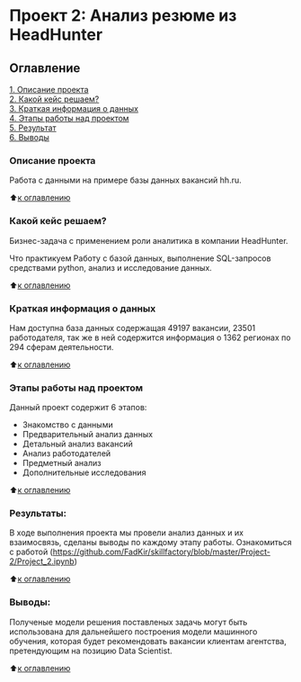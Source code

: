 # Проект 2: Анализ резюме из HeadHunter

## Оглавление  
[1. Описание проекта](https://github.com/FadKir/skillfactory/tree/master/Project-2#описание-проекта)  
[2. Какой кейс решаем?](https://github.com/FadKir/skillfactory/tree/master/Project-2#какой-кейс-решаем)  
[3. Краткая информация о данных](https://github.com/FadKir/skillfactory/tree/master/Project-2#краткая-информация-о-данных)  
[4. Этапы работы над проектом](https://github.com/FadKir/skillfactory/tree/master/Project-2#этапы-работы-над-проектом)  
[5. Результат](https://github.com/FadKir/skillfactory/tree/master/Project-2#результаты)    
[6. Выводы](https://github.com/FadKir/skillfactory/tree/master/Project-2#выводы) 

### Описание проекта    
Работа с данными на примере базы данных вакансий hh.ru.

:arrow_up:[к оглавлению](https://github.com/FadKir/skillfactory/tree/master/Project-2#оглавление)

### Какой кейс решаем?    
Бизнес-задача с применением роли аналитика в компании HeadHunter.

Что практикуем
Работу с базой данных, выполнение SQL-запросов средствами python, анализ и исследование данных.

:arrow_up:[к оглавлению](https://github.com/FadKir/skillfactory/tree/master/Project-2#оглавление)

### Краткая информация о данных
Нам доступна база данных содержащая 49197 вакансии, 23501 работодателя, так же в ней содержится информация о 1362 регионах по 294 сферам деятельности.
  
:arrow_up:[к оглавлению](https://github.com/FadKir/skillfactory/tree/master/Project-2#оглавление)


### Этапы работы над проектом  
Данный проект содержит 6 этапов:
   - Знакомство с данными 
   - Предварительный анализ данных
   - Детальный анализ вакансий
   - Анализ работодателей
   - Предметный анализ
   - Дополнительные исследования

:arrow_up:[к оглавлению](https://github.com/FadKir/skillfactory/tree/master/Project-2#оглавление)


### Результаты:  
В ходе выполнения проекта мы провели анализ данных и их взаимосвязь, сделаны выводы по каждому этапу работы.
Ознакомиться с работой (https://github.com/FadKir/skillfactory/blob/master/Project-2/Project_2.ipynb)

:arrow_up:[к оглавлению](https://github.com/FadKir/skillfactory/tree/master/Project-2#оглавление)


### Выводы:  
Полученые модели решения поставленых задачь могут быть использована для дальнейшего построения модели машинного обучения, которая будет рекомендовать вакансии клиентам агентства, претендующим на позицию Data Scientist.

:arrow_up:[к оглавлению](https://github.com/FadKir/skillfactory/tree/master/Project-2#оглавление)
